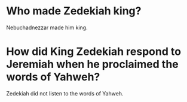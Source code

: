 # Who made Zedekiah king?

Nebuchadnezzar made him king.

# How did King Zedekiah respond to Jeremiah when he proclaimed the words of Yahweh?

Zedekiah did not listen to the words of Yahweh.
